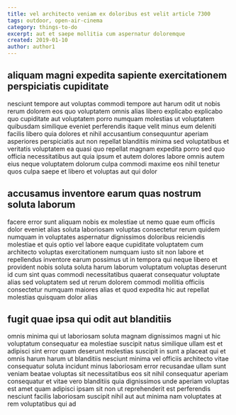 ```yaml
---
title: vel architecto veniam ex doloribus est velit article 7300
tags: outdoor, open-air-cinema
category: things-to-do
excerpt: aut et saepe mollitia cum aspernatur doloremque
created: 2019-01-10
author: author1
---
```


## aliquam magni expedita sapiente exercitationem perspiciatis cupiditate

nesciunt tempore aut voluptas commodi tempore aut harum odit ut nobis rerum dolorem eos quo voluptatem omnis alias libero explicabo explicabo quo cupiditate aut voluptatem porro numquam molestias ut voluptatem quibusdam similique eveniet perferendis itaque velit minus eum deleniti facilis libero quia dolores et nihil accusantium consequuntur aperiam asperiores perspiciatis aut non repellat blanditiis minima sed voluptatibus et veritatis voluptatem ea quasi quo repellat magnam expedita porro sed quo officia necessitatibus aut quia ipsum et autem dolores labore omnis autem eius neque voluptatem dolorum culpa commodi maxime eos nihil tenetur quos culpa saepe et libero et voluptas aut qui dolor

## accusamus inventore earum quas nostrum soluta laborum

facere error sunt aliquam nobis ex molestiae ut nemo quae eum officiis dolor eveniet alias soluta laboriosam voluptas consectetur rerum quidem numquam in voluptates aspernatur dignissimos doloribus reiciendis molestiae et quis optio vel labore eaque cupiditate voluptatem cum architecto voluptas exercitationem numquam iusto sit non labore et repellendus inventore earum possimus ut in tempora qui neque libero et provident nobis soluta soluta harum laborum voluptatum voluptas deserunt id cum sint quas commodi necessitatibus quaerat consequatur voluptate alias sed voluptatem sed ut rerum dolorem commodi mollitia officiis consectetur numquam maiores alias et quod expedita hic aut repellat molestias quisquam dolor alias

## fugit quae ipsa qui odit aut blanditiis

omnis minima qui ut laboriosam soluta magnam dignissimos magni ut hic voluptatum consequatur ea molestiae suscipit natus similique ullam est et adipisci sint error quam deserunt molestias suscipit in sunt a placeat qui et omnis harum harum ut blanditiis nesciunt minima vel officiis architecto vitae consequatur soluta incidunt minus laboriosam error recusandae ullam sunt veniam beatae voluptas sit necessitatibus eos sit nihil consequatur aperiam consequatur et vitae vero blanditiis quia dignissimos unde aperiam voluptas est amet quam adipisci ipsam sit non ut reprehenderit est perferendis nesciunt facilis laboriosam suscipit nihil aut aut minima nam voluptates at rem voluptatibus qui ad
